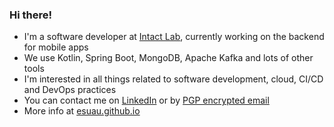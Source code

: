 ### Hi there!

- I'm a software developer at [Intact Lab](https://intactlab.ca/), currently working on the backend for mobile apps
- We use Kotlin, Spring Boot, MongoDB, Apache Kafka and lots of other tools
- I'm interested in all things related to software development, cloud, CI/CD and DevOps practices
- You can contact me on [LinkedIn](https://www.linkedin.com/in/evansuau) or by [PGP encrypted email](https://pgp.mit.edu/pks/lookup?op=get&search=0x4A2EE6EF801BD78F)
- More info at [esuau.github.io](https://esuau.github.io/)
